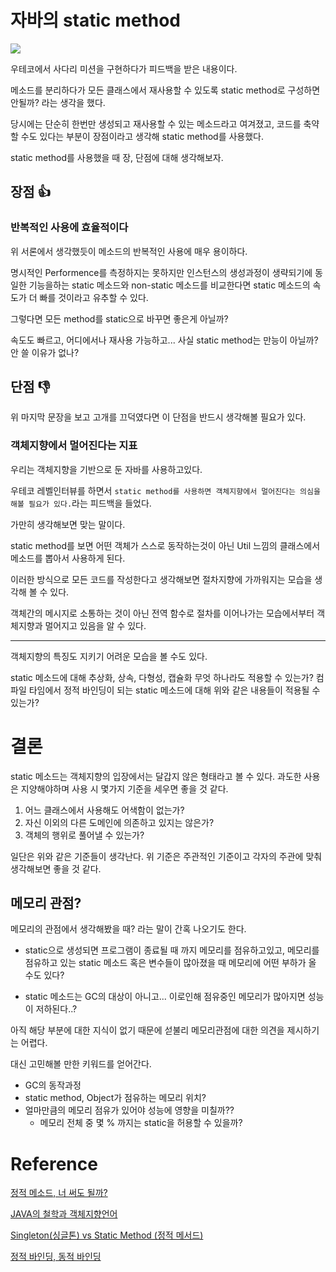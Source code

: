 
# 자바의 static method

![](https://velog.velcdn.com/images/junho5336/post/4675b26e-917c-416c-9c69-3f2d2758aab7/image.png)

우테코에서 사다리 미션을 구현하다가 피드백을 받은 내용이다.

메소드를 분리하다가 모든 클래스에서 재사용할 수 있도록 static method로 구성하면 안될까? 라는 생각을 했다.

당시에는 단순히 한번만 생성되고 재사용할 수 있는 메소드라고 여겨졌고, 코드를 축약할 수도 있다는 부분이 장점이라고 생각해 static method를 사용했다.

static method를 사용했을 때 장, 단점에 대해 생각해보자.

## 장점 👍

### 반복적인 사용에 효율적이다

위 서론에서 생각했듯이 메소드의 반복적인 사용에 매우 용이하다.

명시적인 Performence를 측정하지는 못하지만 인스턴스의 생성과정이 생략되기에 동일한 기능을하는 static 메소드와 non-static 메소드를 비교한다면 static 메소드의 속도가 더 빠를 것이라고 유추할 수 있다.

그렇다면 모든 method를 static으로 바꾸면 좋은게 아닐까?

속도도 빠르고, 어디에서나 재사용 가능하고... 사실 static method는 만능이 아닐까? 안 쓸 이유가 없나?

## 단점 👎

위 마지막 문장을 보고 고개를 끄덕였다면 이 단점을 반드시 생각해볼 필요가 있다.

### 객체지향에서 멀어진다는 지표

우리는 객체지향을 기반으로 둔 자바를 사용하고있다.

우테코 레벨인터뷰를 하면서 `static method를 사용하면 객체지향에서 멀어진다는 의심을 해볼 필요가 있다.`라는 피드백을 들었다.

가만히 생각해보면 맞는 말이다.

static method를 보면 어떤 객체가 스스로 동작하는것이 아닌 Util 느낌의 클래스에서 메소드를 뽑아서 사용하게 된다.

이러한 방식으로 모든 코드를 작성한다고 생각해보면 절차지향에 가까워지는 모습을 생각해 볼 수 있다.

객체간의 메시지로 소통하는 것이 아닌 전역 함수로 절차를 이어나가는 모습에서부터 객체지향과 멀어지고 있음을 알 수 있다.

---

객체지향의 특징도 지키기 어려운 모습을 볼 수도 있다.

static 메소드에 대해 추상화, 상속, 다형성, 캡슐화 무엇 하나라도 적용할 수 있는가?
컴파일 타임에서 정적 바인딩이 되는 static 메소드에 대해 위와 같은 내용들이 적용될 수 있는가?

# 결론

static 메소드는 객체지향의 입장에서는 달갑지 않은 형태라고 볼 수 있다.
과도한 사용은 지양해야하며 사용 시 몇가지 기준을 세우면 좋을 것 같다.

1. 어느 클래스에서 사용해도 어색함이 없는가?
2. 자신 이외의 다른 도메인에 의존하고 있지는 않은가?
3. 객체의 행위로 풀어낼 수 있는가?

일단은 위와 같은 기준들이 생각난다.
위 기준은 주관적인 기준이고 각자의 주관에 맞춰 생각해보면 좋을 것 같다.

## 메모리 관점?

메모리의 관점에서 생각해봤을 때? 라는 말이 간혹 나오기도 한다.

- static으로 생성되면 프로그램이 종료될 때 까지 메모리를 점유하고있고, 
메모리를 점유하고 있는 static 메소드 혹은 변수들이 많아졌을 때 메모리에 어떤 부하가 올 수도 있다?

- static 메소드는 GC의 대상이 아니고... 이로인해 점유중인 메모리가 많아지면 성능이 저하된다..?

아직 해당 부분에 대한 지식이 없기 때문에 섣불리 메모리관점에 대한 의견을 제시하기는 어렵다.

대신 고민해볼 만한 키워드를 얻어간다.

- GC의 동작과정
- static method, Object가 점유하는 메모리 위치?
- 얼마만큼의 메모리 점유가 있어야 성능에 영향을 미칠까??
    - 메모리 전체 중 몇 % 까지는 static을 허용할 수 있을까?

# Reference

[정적 메소드, 너 써도 될까?](https://tecoble.techcourse.co.kr/post/2020-07-16-static-method/)

[JAVA의 철학과 객체지향언어](https://velog.io/@sgwon1996/%ED%94%84%EB%A1%9C%EA%B7%B8%EB%9E%98%EB%B0%8D-%EC%96%B8%EC%96%B4-JAVA)

[Singleton(싱글톤) vs Static Method (정적 메서드)](https://prolog.techcourse.co.kr/studylogs/2792)

[정적 바인딩, 동적 바인딩](https://velog.io/@cedongne/OOP-%EC%A0%95%EC%A0%81-%EB%B0%94%EC%9D%B8%EB%94%A9-%EB%8F%99%EC%A0%81-%EB%B0%94%EC%9D%B8%EB%94%A9)